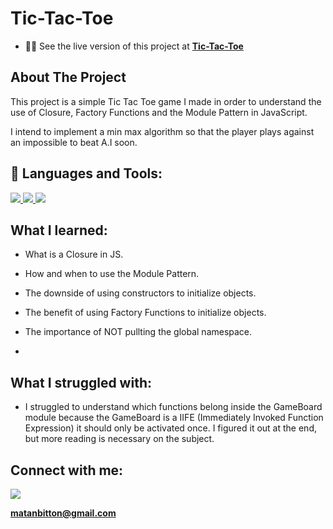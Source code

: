 # Tic-Tac-Toe

- 👨‍💻 See the live version of this project at **[Tic-Tac-Toe](https://matanbitton.github.io/Tic-Tac-Toe/)**

## About The Project

This project is a simple Tic Tac Toe game I made in order to understand the use of Closure, Factory Functions and the Module Pattern in JavaScript.

I intend to implement a min max algorithm so that the player plays against an impossible to beat A.I soon.

## 🚀 Languages and Tools:

<p align="left"> 
    <a href="https://developer.mozilla.org/en-US/docs/Web/JavaScript" target="_blank"> <img src="https://img.icons8.com/color/48/000000/javascript.png"/> </a> 
    <a href="https://www.w3.org/html/" target="_blank"> <img src="https://img.icons8.com/color/48/000000/html-5.png"/> </a> 
    <a href="https://www.w3schools.com/css/" target="_blank"> <img src="https://img.icons8.com/color/48/000000/css3.png"/> </a> 
</p>

## What I learned:

- What is a Closure in JS.

- How and when to use the Module Pattern.

- The downside of using constructors to initialize objects.

- The benefit of using Factory Functions to initialize objects.

- The importance of NOT pullting the global namespace.

-

## What I struggled with:

- I struggled to understand which functions belong inside the GameBoard module
  because the GameBoard is a IIFE (Immediately Invoked Function Expression) it should only be activated once.
  I figured it out at the end, but more reading is necessary on the subject.

## Connect with me:

<p align="left">

<a href = "https://www.linkedin.com/in/matan-bitton-90a054210/"><img src="https://img.icons8.com/fluent/48/000000/linkedin.png"/></a>

**matanbitton@gmail.com**
